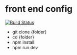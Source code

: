 # front end config

[![Build Status](https://travis-ci.org/Dragon93210/front-end-env.svg?branch=master)](https://travis-ci.org/Dragon93210/front-end-env)

- git clone {folder}
- cd {folder}
- npm install
- npm run dev
